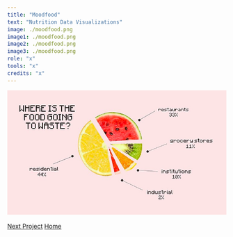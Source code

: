 ```yaml
---
title: "Moodfood"
text: "Nutrition Data Visualizations"
image: ./moodfood.png
image1: ./moodfood.png
image2: ./moodfood.png
image3: ./moodfood.png
role: "x"
tools: "x"
credits: "x"
---
```


![Hero](./moodfood.png)

[Next Project](/homefree)
[Home](/)

